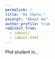 ```yaml
---
permalink: /
title: "Hi there,"
excerpt: "About me"
author_profile: true
redirect_from: 
  - /about/
  - /about.html
---
```

Phd student in...
